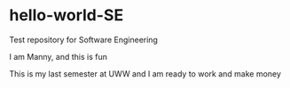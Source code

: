 # hello-world-SE
Test repository for Software Engineering

I am Manny, and this is fun

This is my last semester at UWW and I am ready to work and make money

